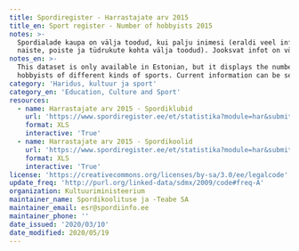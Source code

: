 ```yaml
---
title: Spordiregister - Harrastajate arv 2015
title_en: Sport register - Number of hobbyists 2015
notes: >-
  Spordialade kaupa on välja toodud, kui palju inimesi (eraldi veel info meeste,
  naiste, poiste ja tüdrukute kohta välja toodud). Jooksvat infot on võimalik vaadata <a href='https://www.spordiregister.ee/et/statistika?module=har'>siit</a>.
notes_en: >-
  This dataset is only available in Estonian, but it displays the number of
  hobbyists of different kinds of sports. Current information can be seen <a href='https://www.spordiregister.ee/en/statistika?module=har'>here</a>.
category: 'Haridus, kultuur ja sport'
category_en: 'Education, Culture and Sport'
resources:
  - name: Harrastajate arv 2015 - Spordiklubid
    url: 'https://www.spordiregister.ee/et/statistika?module=har&submit=query&aasta=2015&param=org&tase2=on&maakond_id=&kov_id=&excel=1'
    format: XLS
    interactive: 'True'
  - name: Harrastajate arv 2015 - Spordikoolid
    url: 'https://www.spordiregister.ee/et/statistika?module=har&submit=query&aasta=2015&param=sk&tase2=on&maakond_id=&kov_id=&excel=1'
    format: XLS
    interactive: 'True'
license: 'https://creativecommons.org/licenses/by-sa/3.0/ee/legalcode'
update_freq: 'http://purl.org/linked-data/sdmx/2009/code#freq-A'
organization: Kultuuriministeerium
maintainer_name: Spordikoolituse ja -Teabe SA
maintainer_email: esr@spordiinfo.ee
maintainer_phone: ''
date_issued: '2020/03/10'
date_modified: 2020/05/19
---
```

